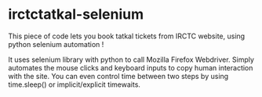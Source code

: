 # irctctatkal-selenium
This piece of code lets you book tatkal tickets from IRCTC website, using python selenium automation !

It uses selenium library with python to call Mozilla Firefox Webdriver.
Simply automates the mouse clicks and keyboard inputs to copy human interaction with the site.
You can even control time between two steps by using time.sleep() or implicit/explicit timewaits.
